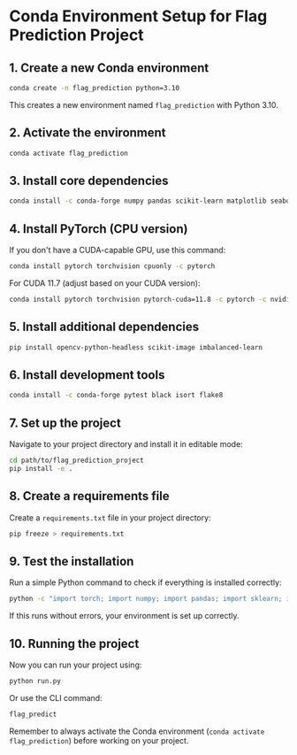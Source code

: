 # Conda Environment Setup for Flag Prediction Project

## 1. Create a new Conda environment

```bash
conda create -n flag_prediction python=3.10
```

This creates a new environment named `flag_prediction` with Python 3.10.

## 2. Activate the environment

```bash
conda activate flag_prediction
```

## 3. Install core dependencies

```bash
conda install -c conda-forge numpy pandas scikit-learn matplotlib seaborn tqdm click pillow requests beautifulsoup4
```

## 4. Install PyTorch (CPU version)

If you don't have a CUDA-capable GPU, use this command:

```bash
conda install pytorch torchvision cpuonly -c pytorch
```

For CUDA 11.7 (adjust based on your CUDA version):

```bash
conda install pytorch torchvision pytorch-cuda=11.8 -c pytorch -c nvidia
```

## 5. Install additional dependencies

```bash
pip install opencv-python-headless scikit-image imbalanced-learn
```

## 6. Install development tools

```bash
conda install -c conda-forge pytest black isort flake8
```

## 7. Set up the project

Navigate to your project directory and install it in editable mode:

```bash
cd path/to/flag_prediction_project
pip install -e .
```

## 8. Create a requirements file

Create a `requirements.txt` file in your project directory:

```bash
pip freeze > requirements.txt
```

## 9. Test the installation

Run a simple Python command to check if everything is installed correctly:

```bash
python -c "import torch; import numpy; import pandas; import sklearn; import matplotlib; import seaborn; import cv2; print('All packages imported successfully!')"
```

If this runs without errors, your environment is set up correctly.

## 10. Running the project

Now you can run your project using:

```bash
python run.py
```

Or use the CLI command:

```bash
flag_predict
```

Remember to always activate the Conda environment (`conda activate flag_prediction`) before working on your project.
